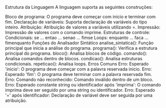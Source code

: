 Estrutura da Linguagem
A linguagem suporta as seguintes construções:

Bloco de programa: O programa deve começar com inicio e terminar com fim.
Declaração de variáveis: Suporta declaração de variáveis do tipo inteiro.
Atribuição: Atribuição de valores a variáveis utilizando =.
Impressão: Impressão de valores com o comando imprime.
Estruturas de controle:
Condicionais: se ... entao ... senao ... fimse
Loops: enquanto ... faca ... fimenquanto
Funções do Analisador Sintático
analise_sintatica(): Função principal que inicia a análise do programa.
programa(): Verifica a estrutura principal do programa.
bloco(): Analisa blocos de código.
comando(): Analisa comandos dentro de blocos.
condicao(): Analisa estruturas condicionais.
repeticao(): Analisa loops.
Erros Comuns
Erro: Esperado 'inicio': O programa deve começar com a palavra reservada inicio.
Erro: Esperado 'fim': O programa deve terminar com a palavra reservada fim.
Erro: Comando não reconhecido: Comando inválido dentro de um bloco.
Erro: Esperado constante string ou identificador após 'imprima': O comando imprima deve ser seguido por uma string ou identificador.
Erro: Esperado '=' após identificador: Declaração de variável deve ser seguida por uma atribuição.
